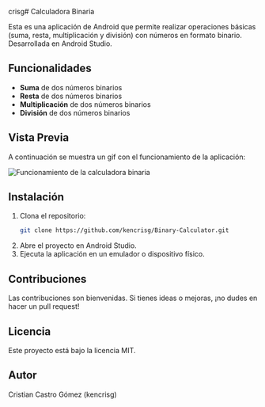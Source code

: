 crisg# Calculadora Binaria

Esta es una aplicación de Android que permite realizar operaciones básicas (suma, resta, multiplicación y división) con números en formato binario. Desarrollada en Android Studio.

## Funcionalidades
- **Suma** de dos números binarios
- **Resta** de dos números binarios
- **Multiplicación** de dos números binarios
- **División** de dos números binarios

## Vista Previa

A continuación se muestra un gif con el funcionamiento de la aplicación:

![Funcionamiento de la calculadora binaria](demo.gif)

## Instalación
1. Clona el repositorio:
    ```bash
    git clone https://github.com/kencrisg/Binary-Calculator.git
    ```
2. Abre el proyecto en Android Studio.
3. Ejecuta la aplicación en un emulador o dispositivo físico.

## Contribuciones
Las contribuciones son bienvenidas. Si tienes ideas o mejoras, ¡no dudes en hacer un pull request!

## Licencia
Este proyecto está bajo la licencia MIT.

## Autor
Cristian Castro Gómez (kencrisg)
